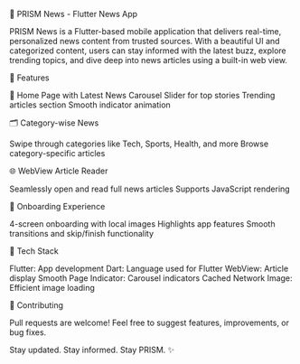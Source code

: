 📱 PRISM News - Flutter News App

PRISM News is a Flutter-based mobile application that delivers real-time, personalized news content from trusted sources. With a beautiful UI and categorized content, users can stay informed with the latest buzz, explore trending topics, and dive deep into news articles using a built-in web view.

🌟 Features

📰 Home Page with Latest News
Carousel Slider for top stories
Trending articles section
Smooth indicator animation

🗂️ Category-wise News

Swipe through categories like Tech, Sports, Health, and more
Browse category-specific articles

🌐 WebView Article Reader

Seamlessly open and read full news articles
Supports JavaScript rendering

🚀 Onboarding Experience

4-screen onboarding with local images
Highlights app features
Smooth transitions and skip/finish functionality

🧱 Tech Stack

Flutter: App development
Dart: Language used for Flutter
WebView: Article display
Smooth Page Indicator: Carousel indicators
Cached Network Image: Efficient image loading


🤝 Contributing

Pull requests are welcome! Feel free to suggest features, improvements, or bug fixes.

Stay updated. Stay informed. Stay PRISM. ✨
